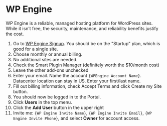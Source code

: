 # WP Engine

WP Engine is a reliable, managed hosting platform for WordPress sites. While it isn’t free, the security, maintenance, and reliability benefits justify the cost.

1. Go to [WP Engine Signup](https://my.wpengine.com/signup?plan=startup). You should be on the "Startup" plan, which is good for a single site.
2. Choose monthly or annual billing.
3. No additional sites are needed.
4. Check the Smart Plugin Manager (definitely worth the $10/month cost)
5. Leave the other add-ons unchecked
6. Enter your email. Name the account `{WPEngine Account Name}`. Datacenter location can stay in US. Enter your first/last name.
7. Fill out billing information, check Accept Terms and click Create my Site button.
8. You should now be logged in to the Portal.
9. Click **Users** in the top menu.
10. Click the **Add User** button in the upper right
11. Invite me: `{WP Engine Invite Name}`, `{WP Engine Invite Email}`, `{WP Engine Invite Phone}`, and select **Owner** for account access.
